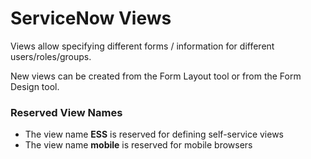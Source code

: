 # ServiceNow Views

Views allow specifying different forms / information for different users/roles/groups.

New views can be created from the Form Layout tool or from the Form Design tool.

### Reserved View Names
* The view name **ESS** is reserved for defining self-service views
* The view name **mobile** is reserved for mobile browsers
